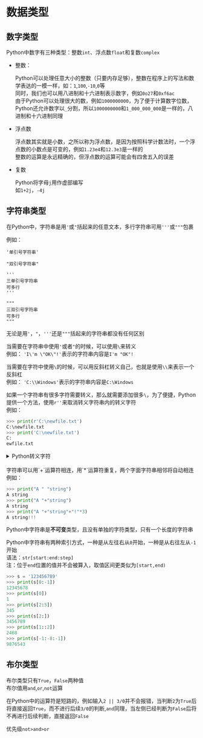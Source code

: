 # 数据类型

## 数字类型
Python中数字有三种类型：整数`int`、浮点数`float`和复数`complex`

- 整数：

    Python可以处理任意大小的整数（只要内存足够），整数在程序上的写法和数学表达的一模一样，如：`1`,`100`,`-10`,`0`等<br>
    同时，我们也可以用八进制和十六进制表示数字，例如`0o27`和`0xf6ac`<br>
    由于Python可以处理很大的数，例如`1000000000`，为了便于计算数字位数，Python还允许数字以`_`分割，所以`1000000000`和`1_000_000_000`是一样的，八进制和十六进制同理

- 浮点数

    浮点数其实就是小数，之所以称为浮点数，是因为按照科学计数法时，一个浮点数的小数点是可变的，例如`1.23e4`和`12.3e3`是一样的<br>
    整数的运算是永远精确的，但浮点数的运算可能会有四舍五入的误差

- 复数

    Python将字母`j`用作虚部编写<br>
    如`1+2j`，`-4j`

## 字符串类型

在Python中，字符串是用`'`或`"`括起来的任意文本，多行字符串可用`'''`或`"""`包裹

例如：
```
'单引号字符串'

"双引号字符串"

'''
三单引号字符串
可多行
'''

"""
三双引号字符串
可多行
"""
```

无论是用`'`，`"`，`'''`还是`"""`括起来的字符串都没有任何区别

当需要在字符串中使用`'`或者`"`的时候，可以使用`\`来转义<br>
例如：
`'I\'m \"OK\"!'`表示的字符串内容是`I'm "OK"!`

当需要在字符中使用`\`的时候，可以用反斜杠转义自己，也就是使用`\\`来表示一个反斜杠<br>
例如：
`'C:\\Windows'`表示的字符串内容是`C:\Windows`

如果一个字符串有很多字符需要转义，那么就需要添加很多`\`，为了便捷，Python提供一个方法，使用`r''`来取消转义字符串内的转义字符<br>
例如：
```python
>>> print(r'C:\newfile.txt')
C:\newfile.txt
>>> print('C:\newfile.txt')  
C:
ewfile.txt
```
<details>
<summary>Python转义字符</summary>
    <ul>
        <li>
            <code>\\</code>
            反斜杠
        </li>
        <li>
            <code>\'</code>
            单引号
        </li>
        <li>
            <code>\"</code>
            双引号
        </li>
        <li>
            <code>\n</code>
            换行
        </li>
        <li>
            <code>\v</code>
            纵向制表符
        </li>
        <li>
            <code>\t</code>
            横向制表符
        </li>
        <li>
            <code>\r</code>
            回车
        </li>
        <li>
            <code>\f</code>
            换页
        </li>
        <li>
            <code>\0dd</code>
            八进制表示字符
        </li>
        <li>
            <code>\xhh</code>
            十六进制表示字符
        </li>
        <li>
            <code>\a</code>
            响铃
        </li>
        <li>
            <code>\b</code>
            退格
        </li>
        <li>
            <code>\</code>
            续行符
        </li>
    </ul>
</details>
<br>
字符串可以用`+`运算符相连，用`*`运算符重复，两个字面字符串相邻将自动相连<br>
例如：

```python
>>> print("A " "string")
A string
>>> print("A "+"string")
A string
>>> print("A "+"string"+"!"*3)
A string!!!
```

Python中字符串是**不可变**类型，且没有单独的字符类型，只有一个长度的字符串

Python中字符串有两种索引方式，一种是从左往右从`0`开始，一种是从右往左从`-1`开始<br>
语法：`str[start:end:step]`<br>
注：位于`end`位置的值并不会被算入，取值区间更类似为`[start,end)`
```python
>>> s = '123456789'
>>> print(s[0:-1])
12345678
>>> print(s[0])
1
>>> print(s[2:5])
345
>>> print(s[2:])
3456789
>>> print(s[1::2])
2468
>>> print(s[-1:-8:-1])
9876543
```

## 布尔类型

布尔类型只有`True`，`False`两种值<br>
布尔值用`and`,`or`,`not`运算

在Python中的运算符是短路的，例如输入`2 || 3/0`并不会报错，当判断`2`为`True`后将直接返回`True`，而不进行后续`3/0`的判断,`and`同理，当左侧已经判断为`False`后将不再进行后续判断，直接返回`False`

优先级`not>and>or`
